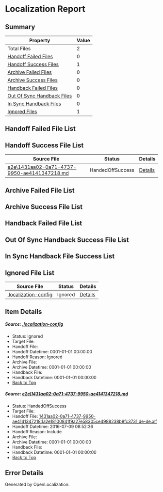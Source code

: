 # <a name='report-top'></a> Localization Report

## Summary
 Property | Value 
 -------- | ----- 
 Total Files | 2
[ Handoff Failed Files ](#handoff-failed-list)| 0
[ Handoff Success Files ](#handoff-success-list)| 1
[ Archive Failed Files ](#archive-failed-list)| 0
[ Archive Success Files ](#archive-success-list)| 0
[ Handback Failed Files ](#handback-failed-list)| 0
[ Out Of Sync Handback Files ](#outofsync-handback-success-list)| 0
[ In Sync Handback Files ](#insync-handback-success-list)| 0
[ Ignored Files ](#ignored-list)| 1

## <a name='handoff-failed-list'></a> Handoff Failed File List

## <a name='handoff-success-list'></a> Handoff Success File List
 Source File | Status | Details 
 ----------- | ------ | ------- 
 [e2e\1431aa02-0a71-4737-9950-ae4141347218.md](https://github.com/OpenLocalizationTestOrg/oltest/blob/4aa4d4f6203ec5db00eeff6db2f69973569de3cc/e2e/1431aa02-0a71-4737-9950-ae4141347218.md) | HandedOffSuccess | [Details](#33a526004ad6a8990b5e7a8ee36dc6d110bff39b1)

## <a name='archive-failed-list'></a> Archive Failed File List

## <a name='archive-success-list'></a> Archive Success File List

## <a name='handback-failed-list'></a> Handback Failed File List

## <a name='outofsync-handback-success-list'></a> Out Of Sync Handback Success File List

## <a name='insync-handback-success-list'></a> In Sync Handback File Success List

## <a name='ignored-list'></a> Ignored File List
 Source File | Status | Details 
 ----------- | ------ | ------- 
 [.localization-config](https://github.com/OpenLocalizationTestOrg/oltest/blob/4aa4d4f6203ec5db00eeff6db2f69973569de3cc/.localization-config) | Ignored | [Details](#3d4f252ac210baf56311d7e97dcc2db10974dbd20)

## Item Details
##### <a name='3d4f252ac210baf56311d7e97dcc2db10974dbd20'></a> Source: [.localization-config](https://github.com/OpenLocalizationTestOrg/oltest/blob/4aa4d4f6203ec5db00eeff6db2f69973569de3cc/.localization-config)
* Status: Ignored
* Target File: 
* Handoff File: 
* Handoff Datetime: 0001-01-01 00:00:00
* Handoff Reason: Ignored
* Archive File: 
* Archive Datetime: 0001-01-01 00:00:00
* Handback File: 
* Handback Datetime: 0001-01-01 00:00:00
* [Back to Top](#report-top)

##### <a name='33a526004ad6a8990b5e7a8ee36dc6d110bff39b1'></a> Source: [e2e\1431aa02-0a71-4737-9950-ae4141347218.md](https://github.com/OpenLocalizationTestOrg/oltest/blob/4aa4d4f6203ec5db00eeff6db2f69973569de3cc/e2e/1431aa02-0a71-4737-9950-ae4141347218.md)
* Status: HandedOffSuccess
* Target File: 
* Handoff File: [1431aa02-0a71-4737-9950-ae4141347218.1a2e18100841f9a27e58305ce4988238b8fc3731.de-de.xlf](https://github.com/OpenLocalizationTestOrg/olhandoff-e2e/blob/51f5a20dc04a1bce9ced854a44b44624a3900dc3/ol-handoff/OpenLocalizationTestOrg/oltest-dede-fly/ci/ht/1431aa02-0a71-4737-9950-ae4141347218.1a2e18100841f9a27e58305ce4988238b8fc3731.de-de.xlf)
* Handoff Datetime: 2016-07-09 08:52:36
* Handoff Reason: Include
* Archive File: 
* Archive Datetime: 0001-01-01 00:00:00
* Handback File: 
* Handback Datetime: 0001-01-01 00:00:00
* [Back to Top](#report-top)


## Error Details

Generated by OpenLocalization.
